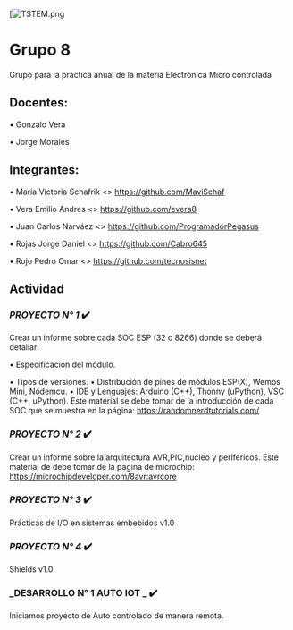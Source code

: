 [![TSTEM.png](https://user-images.githubusercontent.com/84986194/187353661-6db0c05e-e5fc-4c83-85fc-9ce8fbd4739e.png)
# Grupo 8

Grupo para la práctica anual de la materia Electrónica Micro controlada
## Docentes:

•	Gonzalo Vera

•	Jorge Morales

## Integrantes:

•	Maria Victoria Schafrik <<GitHub>>  https://github.com/MaviSchaf

•	Vera Emilio Andres <<GitHub>> https://github.com/evera8

•	Juan Carlos Narváez <<GitHub>> https://github.com/ProgramadorPegasus

•	Rojas Jorge Daniel <<GitHub>> https://github.com/Cabro645

•	Rojo Pedro Omar <<GitHub>> https://github.com/tecnosisnet

## Actividad

### _PROYECTO N° 1_ :heavy_check_mark:

Crear un informe sobre cada SOC ESP (32 o 8266) donde se deberá detallar:

•	Especificación del módulo.

•	Tipos de versiones.
•	Distribución de pines de módulos ESP(X), Wemos Mini, Nodemcu.
•	IDE y Lenguajes: Arduino (C++), Thonny (uPython), VSC (C++, uPython).
Este material se debe tomar de la introducción de cada SOC que se muestra en la página:
https://randomnerdtutorials.com/

### _PROYECTO N° 2_ :heavy_check_mark:

Crear un informe sobre la arquitectura AVR,PIC,nucleo y perifericos.
Este material de debe tomar de la pagina de microchip: https://microchipdeveloper.com/8avr:avrcore

### _PROYECTO N° 3_ :heavy_check_mark:

Prácticas de I/O en sistemas embebidos v1.0

### _PROYECTO N° 4_ :heavy_check_mark:

Shields v1.0

### _DESARROLLO  N° 1  AUTO IOT _ :heavy_check_mark:
Iniciamos proyecto de Auto controlado de manera remota.
